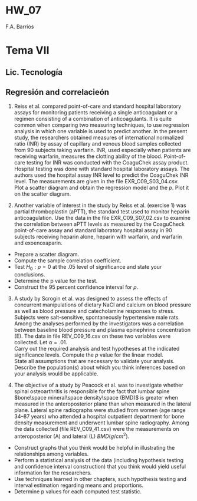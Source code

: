 HW_07
================
F.A. Barrios

# Tema VII

## Lic. Tecnología

## Regresión and correlacieón

1.  Reiss et al. compared point-of-care and standard hospital laboratory
    assays for monitoring patients receiving a single anticoagulant or a
    regimen consisting of a combination of anticoagulants. It is quite
    common when comparing two measuring techniques, to use regression
    analysis in which one variable is used to predict another. In the
    present study, the researchers obtained measures of international
    normalized ratio (INR) by assay of capillary and venous blood
    samples collected from 90 subjects taking warfarin. INR, used
    especially when patients are receiving warfarin, measures the
    clotting ability of the blood. Point-of-care testing for INR was
    conducted with the CoaguChek assay product. Hospital testing was
    done with standard hospital laboratory assays. The authors used the
    hospital assay INR level to predict the CoaguChek INR level. The
    measurements are given in the file EXR_C09_S03_04.csv.  
    Plot a scatter diagram and obtain the regression model and the $p$.
    Plot it on the scatter diagram.

2.  Another variable of interest in the study by Reiss et
    al. (exercise 1) was partial thromboplastin (aPTT), the standard
    test used to monitor heparin anticoagulation. Use the data in the
    file EXR_C09_S07_02.csv to examine the correlation between aPTT
    levels as measured by the CoaguCheck point-of-care assay and
    standard laboratory hospital assay in 90 subjects receiving heparin
    alone, heparin with warfarin, and warfarin and exoenoxaparin.  

- Prepare a scatter diagram.  
- Compute the sample correlation coefficient.  
- Test $H_0 : \rho = 0$ at the .05 level of significance and state your
  conclusions.  
- Determine the p value for the test.  
- Construct the 95 percent confidence interval for $\rho$.

3.  A study by Scrogin et al. was designed to assess the effects of
    concurrent manipulations of dietary NaCl and calcium on blood
    pressure as well as blood pressure and catecholamine responses to
    stress. Subjects were salt-sensitive, spontaneously hypertensive
    male rats. Among the analyses performed by the investigators was a
    correlation between baseline blood pressure and plasma epinephrine
    concentration (E). The data in file REV_C09_16.csv on these two
    variables were collected. Let $\alpha = .01$.  
    Carry out the required analysis and test hypotheses at the indicated
    significance levels. Compute the $p$ value for the linear model.  
    State all assumptions that are necessary to validate your analysis.
    Describe the population(s) about which you think inferences based on
    your analysis would be applicable.

4.  The objective of a study by Peacock et al. was to investigate
    whether spinal osteoarthritis is responsible for the fact that
    lumbar spine $bone\space mineral\space density\space (BMD)$ is
    greater when measured in the anteroposterior plane than when
    measured in the lateral plane. Lateral spine radiographs were
    studied from women (age range 34–87 years) who attended a hospital
    outpatient department for bone density measurement and underwent
    lumbar spine radiography. Among the data collected (file
    REV_C09_41.csv) were the measurements on anteroposterior (A) and
    lateral (L) $BMD (g/cm^2)$.  

- Construct graphs that you think would be helpful in illustrating the
  relationships among variables.  
- Perform a statistical analysis of the data (including hypothesis
  testing and confidence interval construction) that you think would
  yield useful information for the researchers.  
- Use techniques learned in other chapters, such hypothesis testing and
  interval estimation regarding means and proportions.  
- Determine p values for each computed test statistic.
